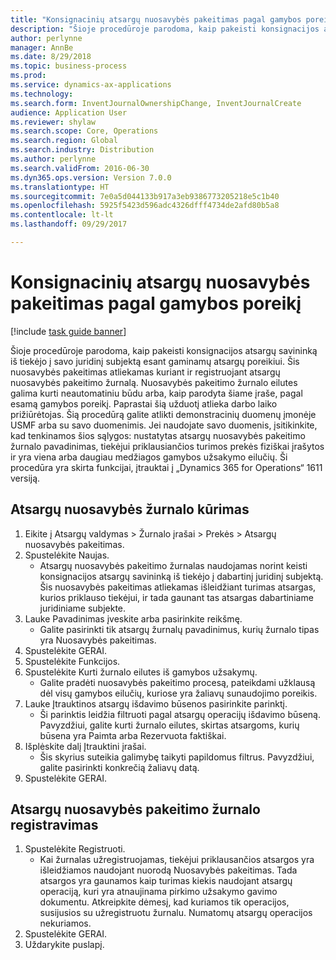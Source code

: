 ```yaml
--- 
title: "Konsignacinių atsargų nuosavybės pakeitimas pagal gamybos poreikį"
description: "Šioje procedūroje parodoma, kaip pakeisti konsignacijos atsargų savininką iš tiekėjo į savo juridinį subjektą esant gaminamų atsargų poreikiui."
author: perlynne
manager: AnnBe
ms.date: 8/29/2018
ms.topic: business-process
ms.prod: 
ms.service: dynamics-ax-applications
ms.technology: 
ms.search.form: InventJournalOwnershipChange, InventJournalCreate
audience: Application User
ms.reviewer: shylaw
ms.search.scope: Core, Operations
ms.search.region: Global
ms.search.industry: Distribution
ms.author: perlynne
ms.search.validFrom: 2016-06-30
ms.dyn365.ops.version: Version 7.0.0
ms.translationtype: HT
ms.sourcegitcommit: 7e0a5d044133b917a3eb9386773205218e5c1b40
ms.openlocfilehash: 5925f5423d596adc4326dfff4734de2afd80b5a8
ms.contentlocale: lt-lt
ms.lasthandoff: 09/29/2017

---
```

# <a name="change-the-ownership-of-consignment-inventory-based-on-production-demand"></a>Konsignacinių atsargų nuosavybės pakeitimas pagal gamybos poreikį

[!include [task guide banner](../../includes/task-guide-banner.md)]

Šioje procedūroje parodoma, kaip pakeisti konsignacijos atsargų savininką iš tiekėjo į savo juridinį subjektą esant gaminamų atsargų poreikiui. Šis nuosavybės pakeitimas atliekamas kuriant ir registruojant atsargų nuosavybės pakeitimo žurnalą. Nuosavybės pakeitimo žurnalo eilutes galima kurti neautomatiniu būdu arba, kaip parodyta šiame įraše, pagal esamą gamybos poreikį. Paprastai šią užduotį atlieka darbo laiko prižiūrėtojas. Šią procedūrą galite atlikti demonstracinių duomenų įmonėje USMF arba su savo duomenimis. Jei naudojate savo duomenis, įsitikinkite, kad tenkinamos šios sąlygos: nustatytas atsargų nuosavybės pakeitimo žurnalo pavadinimas, tiekėjui priklausiančios turimos prekės fiziškai įrašytos ir yra viena arba daugiau medžiagos gamybos užsakymo eilučių. Ši procedūra yra skirta funkcijai, įtrauktai į „Dynamics 365 for Operations“ 1611 versiją.


## <a name="create-an-inventory-ownership-journal"></a>Atsargų nuosavybės žurnalo kūrimas
1. Eikite į Atsargų valdymas > Žurnalo įrašai > Prekės > Atsargų nuosavybės pakeitimas.
2. Spustelėkite Naujas.
    * Atsargų nuosavybės pakeitimo žurnalas naudojamas norint keisti konsignacijos atsargų savininką iš tiekėjo į dabartinį juridinį subjektą. Šis nuosavybės pakeitimas atliekamas išleidžiant turimas atsargas, kurios priklauso tiekėjui, ir tada gaunant tas atsargas dabartiniame juridiniame subjekte.  
3. Lauke Pavadinimas įveskite arba pasirinkite reikšmę.
    * Galite pasirinkti tik atsargų žurnalų pavadinimus, kurių žurnalo tipas yra Nuosavybės pakeitimas.  
4. Spustelėkite GERAI.
5. Spustelėkite Funkcijos.
6. Spustelėkite Kurti žurnalo eilutes iš gamybos užsakymų.
    * Galite pradėti nuosavybės pakeitimo procesą, pateikdami užklausą dėl visų gamybos eilučių, kuriose yra žaliavų sunaudojimo poreikis.  
7. Lauke Įtrauktinos atsargų išdavimo būsenos pasirinkite parinktį.
    * Ši parinktis leidžia filtruoti pagal atsargų operacijų išdavimo būseną. Pavyzdžiui, galite kurti žurnalo eilutes, skirtas atsargoms, kurių būsena yra Paimta arba Rezervuota faktiškai.  
8. Išplėskite dalį Įtrauktini įrašai.
    * Šis skyrius suteikia galimybę taikyti papildomus filtrus. Pavyzdžiui, galite pasirinkti konkrečią žaliavų datą.  
9. Spustelėkite GERAI.

## <a name="post-the-inventory-ownership-change-journal"></a>Atsargų nuosavybės pakeitimo žurnalo registravimas
1. Spustelėkite Registruoti.
    * Kai žurnalas užregistruojamas, tiekėjui priklausančios atsargos yra išleidžiamos naudojant nuorodą Nuosavybės pakeitimas. Tada atsargos yra gaunamos kaip turimas kiekis naudojant atsargų operaciją, kuri yra atnaujinama pirkimo užsakymo gavimo dokumentu. Atkreipkite dėmesį, kad kuriamos tik operacijos, susijusios su užregistruotu žurnalu. Numatomų atsargų operacijos nekuriamos.  
2. Spustelėkite GERAI.
3. Uždarykite puslapį.


